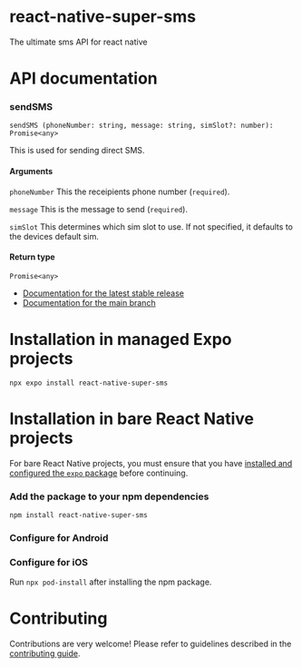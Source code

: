 # react-native-super-sms

The ultimate sms API for react native

# API documentation

### sendSMS
`sendSMS (phoneNumber: string, message: string, simSlot?: number): Promise<any>`

This is used for sending direct SMS.

#### Arguments
`phoneNumber` This the receipients phone number (`required`).

`message` This is the message to send (`required`).

`simSlot` This determines which sim slot to use. If not specified, it defaults to the devices default sim.

#### Return type
`Promise<any>`

- [Documentation for the latest stable release](https://docs.expo.dev/versions/latest/sdk/react-native-super-sms/)
- [Documentation for the main branch](https://docs.expo.dev/versions/unversioned/sdk/react-native-super-sms/)

# Installation in managed Expo projects

```
npx expo install react-native-super-sms
```
# Installation in bare React Native projects

For bare React Native projects, you must ensure that you have [installed and configured the `expo` package](https://docs.expo.dev/bare/installing-expo-modules/) before continuing.

### Add the package to your npm dependencies

```
npm install react-native-super-sms
```

### Configure for Android




### Configure for iOS

Run `npx pod-install` after installing the npm package.

# Contributing

Contributions are very welcome! Please refer to guidelines described in the [contributing guide]( https://github.com/expo/expo#contributing).
